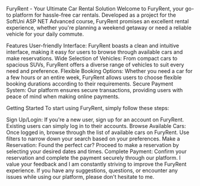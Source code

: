 FuryRent - Your Ultimate Car Rental Solution
Welcome to FuryRent, your go-to platform for hassle-free car rentals. Developed as a project for the SoftUni ASP NET Advanced course, FuryRent promises an excellent rental experience, whether you're planning a weekend getaway or need a reliable vehicle for your daily commute.

Features
User-friendly Interface: FuryRent boasts a clean and intuitive interface, making it easy for users to browse through available cars and make reservations.
Wide Selection of Vehicles: From compact cars to spacious SUVs, FuryRent offers a diverse range of vehicles to suit every need and preference.
Flexible Booking Options: Whether you need a car for a few hours or an entire week, FuryRent allows users to choose flexible booking durations according to their requirements.
Secure Payment System: Our platform ensures secure transactions, providing users with peace of mind when making online payments.

Getting Started
To start using FuryRent, simply follow these steps:

Sign Up/Login: If you're a new user, sign up for an account on FuryRent. Existing users can simply log in to their accounts.
Browse Available Cars: Once logged in, browse through the list of available cars on FuryRent. Use filters to narrow down your search based on your preferences.
Make a Reservation: Found the perfect car? Proceed to make a reservation by selecting your desired dates and times.
Complete Payment: Confirm your reservation and complete the payment securely through our platform.
I value your feedback and I am constantly striving to improve the FuryRent experience. If you have any suggestions, questions, or encounter any issues while using our platform, please don't hesitate to me.
